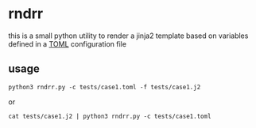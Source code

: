 # rndrr

this is a small python utility to render a jinja2 template based on variables defined in a [TOML](https://github.com/toml-lang/toml) configuration file

## usage

	python3 rndrr.py -c tests/case1.toml -f tests/case1.j2 

or

	cat tests/case1.j2 | python3 rndrr.py -c tests/case1.toml
